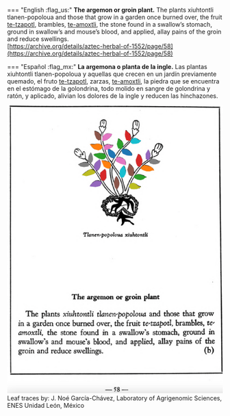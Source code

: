 
=== "English :flag_us:"
    **The argemon or groin plant.** The plants xiuhtontli tlanen-popoloua and those that grow in a garden once burned over, the fruit [te-tzapotl](Te-tzapotl.md), brambles, [te-amoxtli](Te-amoxtli.md), the stone found in a swallow’s stomach, ground in swallow’s and mouse’s blood, and applied, allay pains of the groin and reduce swellings.  
    [https://archive.org/details/aztec-herbal-of-1552/page/58](https://archive.org/details/aztec-herbal-of-1552/page/58)  


=== "Español :flag_mx:"
    **La argemona o planta de la ingle.** Las plantas xiuhtontli tlanen-popoloua y aquellas que crecen en un jardín previamente quemado, el fruto [te-tzapotl](Te-tzapotl.md), zarzas, [te-amoxtli](Te-amoxtli.md), la piedra que se encuentra en el estómago de la golondrina, todo molido en sangre de golondrina y ratón, y aplicado, alivian los dolores de la ingle y reducen las hinchazones.  


![N_p058.png](assets/N_p058.png)  
Leaf traces by: J. Noé García-Chávez, Laboratory of Agrigenomic Sciences, ENES Unidad León, México  